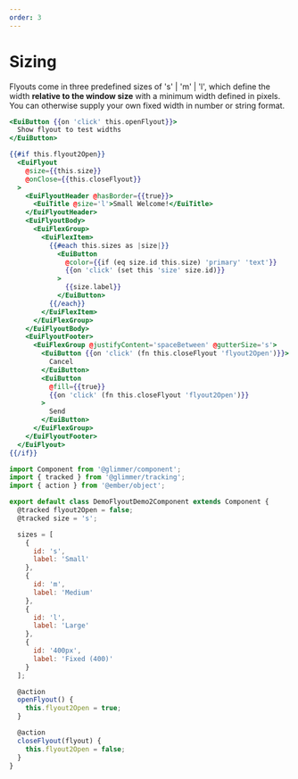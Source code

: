 ```yaml
---
order: 3
---
```


# Sizing

<EuiSpacer />

<EuiText>
  <p>

Flyouts come in three predefined <EuiCode>sizes</EuiCode> of <EuiCode>'s' | 'm' | 'l'</EuiCode>, which define the width <strong>relative to the window size</strong> with a minimum width defined in pixels. You can otherwise supply your own fixed width in number or string format.

  </p>
  </EuiText>

```hbs template
<EuiButton {{on 'click' this.openFlyout}}>
  Show flyout to test widths
</EuiButton>

{{#if this.flyout2Open}}
  <EuiFlyout
    @size={{this.size}}
    @onClose={{this.closeFlyout}}
  >
    <EuiFlyoutHeader @hasBorder={{true}}>
      <EuiTitle @size='l'>Small Welcome!</EuiTitle>
    </EuiFlyoutHeader>
    <EuiFlyoutBody>
      <EuiFlexGroup>
        <EuiFlexItem>
          {{#each this.sizes as |size|}}
            <EuiButton
              @color={{if (eq size.id this.size) 'primary' 'text'}}
              {{on 'click' (set this 'size' size.id)}}
            >
              {{size.label}}
            </EuiButton>
          {{/each}}
        </EuiFlexItem>
      </EuiFlexGroup>
    </EuiFlyoutBody>
    <EuiFlyoutFooter>
      <EuiFlexGroup @justifyContent='spaceBetween' @gutterSize='s'>
        <EuiButton {{on 'click' (fn this.closeFlyout 'flyout2Open')}}>
          Cancel
        </EuiButton>
        <EuiButton
          @fill={{true}}
          {{on 'click' (fn this.closeFlyout 'flyout2Open')}}
        >
          Send
        </EuiButton>
      </EuiFlexGroup>
    </EuiFlyoutFooter>
  </EuiFlyout>
{{/if}}
```

```js component
import Component from '@glimmer/component';
import { tracked } from '@glimmer/tracking';
import { action } from '@ember/object';

export default class DemoFlyoutDemo2Component extends Component {
  @tracked flyout2Open = false;
  @tracked size = 's';

  sizes = [
    {
      id: 's',
      label: 'Small'
    },
    {
      id: 'm',
      label: 'Medium'
    },
    {
      id: 'l',
      label: 'Large'
    },
    {
      id: '400px',
      label: 'Fixed (400)'
    }
  ];

  @action
  openFlyout() {
    this.flyout2Open = true;
  }

  @action
  closeFlyout(flyout) {
    this.flyout2Open = false;
  }
}
```
